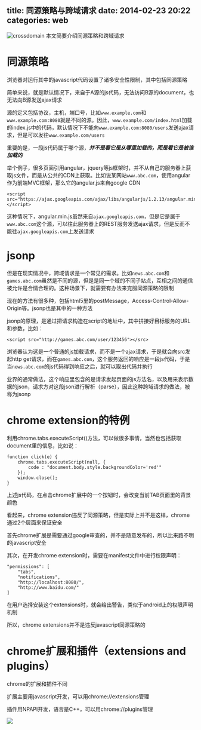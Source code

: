 title: 同源策略与跨域请求
date: 2014-02-23 20:22
categories: web 
---
![crossdomain](http://pic.kyfxbl.com/a33.jpg)
本文简要介绍同源策略和跨域请求
<!--more-->

# 同源策略

浏览器对运行其中的javascript代码设置了诸多安全性限制，其中包括同源策略

简单来说，就是默认情况下，来自于A源的js代码，无法访问B源的document，也无法向B源发送ajax请求

源的定义包括协议，主机，端口号，比如`www.example.com`和`www.example.com:8080`就是不同的源。因此，`www.example.com/index.html`加载的index.js中的代码，默认情况下不能向`www.example.com:8080/users`发送ajax请求，但是可以发往`www.example.com/users`

重要的是，一段js代码属于哪个源，___并不是看它是从哪里加载的，而是看它是被谁加载的___

举个例子，很多页面引用angular，jquery等js框架时，并不从自己的服务器上获取js文件，而是从公共的CDN上获取。比如说某网站`www.abc.com`，使用angular作为前端MVC框架，那么它的angular.js来自google CDN
```
<script src="https://ajax.googleapis.com/ajax/libs/angularjs/1.2.13/angular.min.js"></script>
```
这种情况下，angular.min.js虽然来自`ajax.googleapis.com`，但是它是属于`www.abc.com`这个源，可以往此服务器上的REST服务发送ajax请求，但是反而不能往`ajax.googleapis.com`上发送请求

# jsonp

但是在现实情况中，跨域请求是一个常见的需求。比如`news.abc.com`和`games.abc.com`虽然是不同的源，但是是同一个域的不同子站点，互相之间的通信被允许是合情合理的。这种场景下，就需要有办法来克服同源策略的限制

现在的方法有很多种，包括html5里的postMessage，Access-Control-Allow-Origin等。jsonp也是其中的一种方法

jsonp的原理，是通过把请求构造在script的地址中，其中拼接好目标服务的URL和参数，比如：

```
<script src="http://games.abc.com/user/123456"></src>
```
浏览器认为这是一个普通的js加载请求，而不是一个ajax请求，于是就会向src发起http get请求，而在`games.abc.com`，这个服务返回的响应是一段js代码，于是当`news.abc.com`的js代码得到响应之后，就可以取出代码并执行

业界的通常做法，这个响应里包含的是请求发起页面的js方法名，以及用来表示数据的json，请求方对这段json进行解析（parse），因此这种跨域请求的做法，被称为jsonp

# chrome extension的特例

利用chrome.tabs.executeScript()方法，可以做很多事情，当然也包括获取document里的信息，比如说：

```
function click(e) {
	chrome.tabs.executeScript(null, {
		code : "document.body.style.backgroundColor='red'"
	});
	window.close();
}
```
上述js代码，在点击chrome扩展中的一个按钮时，会改变当前TAB页面里的背景颜色 

看起来，chrome extension违反了同源策略，但是实际上并不是这样，chrome通过2个层面来保证安全

首先chrome扩展是需要通过google审查的，并不是随意发布的，所以比来路不明的javascript安全 

其次，在开发chrome extension时，需要在manifest文件中进行权限声明：
```
"permissions": [
    "tabs",
    "notifications",
    "http://localhost:8080/",
    "http://www.baidu.com/"
]
```

在用户选择安装这个extensions时，就会给出警告，类似于android上的权限声明机制 

所以，chrome extensions并不是违反javascript同源策略的 

# chrome扩展和插件（extensions and plugins） 

chrome的扩展和插件不同 

扩展主要用javascript开发，可以用chrome://extensions管理 

插件用NPAPI开发，语言是C++，可以用chrome://plugins管理

![](http://dl.iteye.com/upload/attachment/0081/3387/090b3054-3a84-336c-8f51-79657eb2069d.png)